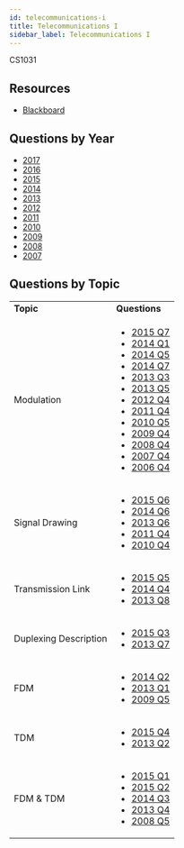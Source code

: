 ```yaml
---
id: telecommunications-i
title: Telecommunications I
sidebar_label: Telecommunications I
---
```


CS1031

## Resources

* [Blackboard](https://mymodule.tcd.ie/)

## Questions by Year

* [2017]()
* [2016]()
* [2015]()
* [2014]()
* [2013]()
* [2012]()
* [2011]()
* [2010]()
* [2009]()
* [2008]()
* [2007]()

## Questions by Topic
<table class="examQuestions" width="700px">
  <tr>
      <td><strong>Topic</strong></td>
      <td><strong>Questions</strong></td>
  </tr>
  <tr>
      <td>Modulation</td>
      <td>
          <ul class="questions">
      <li><a href="https://www.tcd.ie/academicregistry/exams/assets/local/past-papers2015/CS/CS1031-1.PDF#page=4&zoom=0,0,650">2015 Q7</a></li>
      <li><a href="https://www.tcd.ie/academicregistry/exams/assets/local/past-papers2014/CS/CS10311.pdf#page=2">2014 Q1</a></li>
      <li><a href="https://www.tcd.ie/academicregistry/exams/assets/local/past-papers2014/CS/CS10311.pdf#page=4&zoom=0,0,450">2014 Q5</a></li>
      <li><a href="https://www.tcd.ie/academicregistry/exams/assets/local/past-papers2014/CS/CS10311.pdf#page=5">2014 Q7</a></li>
      <li><a href="https://www.tcd.ie/academicregistry/exams/assets/local/past-papers2013/CS/CS10311.pdf#page=2&zoom=0,0,670">2013 Q3</a></li>
      <li><a href="https://www.tcd.ie/academicregistry/exams/assets/local/past-papers2013/CS/CS10311.pdf#page=3">2013 Q5</a></li>
      <li><a href="https://www.tcd.ie/Local/Exam_Papers/2012/XC/XCS10251.pdf#page=6">2012 Q4</a></li>
      <li><a href="https://www.tcd.ie/Local/Exam_Papers/2011/XC/XCS10251.pdf#page=4&zoom=0,0,560">2011 Q4</a></li>
      <li><a href="https://www.tcd.ie/Local/Exam_Papers/2010/XC/XCS10251.pdf#page=5&zoom=0,0,430">2010 Q5</a></li>
      <li><a href="https://www.tcd.ie/Local/Exam_Papers/2009/XC/XCS1BA51.pdf#page=5">2009 Q4</a></li>
      <li><a href="https://www.tcd.ie/Local/Exam_Papers/2008/XC/XCS1BA51.pdf#page=4">2008 Q4</a></li>
      <li><a href="https://www.tcd.ie/Local/Exam_Papers/2007/XC/XCS1BA51.pdf#page=5">2007 Q4</a></li>
      <li><a href="https://www.tcd.ie/Local/Exam_Papers/2006/XC/XCS1BA51.pdf#page=5">2006 Q4</a></li>
          </ul>
      </td>
  </tr>
  <tr>
      <td>Signal Drawing</td>
      <td>
          <ul class="questions">
      <li><a href="https://www.tcd.ie/academicregistry/exams/assets/local/past-papers2015/CS/CS1031-1.PDF#page=4&zoom=0,0,430">2015 Q6</a></li>
      <li><a href="https://www.tcd.ie/academicregistry/exams/assets/local/past-papers2014/CS/CS10311.pdf#page=4&zoom=0,0,670">2014 Q6</a></li>
      <li><a href="https://www.tcd.ie/academicregistry/exams/assets/local/past-papers2013/CS/CS10311.pdf#page=3&zoom=0,0,400">2013 Q6</a></li>
      <li><a href="https://www.tcd.ie/Local/Exam_Papers/2011/XC/XCS10251.pdf#page=4">2011 Q4</a></li>
      <li><a href="https://www.tcd.ie/Local/Exam_Papers/2010/XC/XCS10251.pdf#page=5">2010 Q4</a></li>
          </ul>
      </td>
  </tr>
  <tr>
      <td>Transmission Link</td>
      <td>
          <ul class="questions">
      <li><a href="https://www.tcd.ie/academicregistry/exams/assets/local/past-papers2015/CS/CS1031-1.PDF#page=3&zoom=0,0,430">2015 Q5</a></li>
      <li><a href="https://www.tcd.ie/academicregistry/exams/assets/local/past-papers2014/CS/CS10311.pdf#page=3&zoom=0,0,530">2014 Q4</a></li>
      <li><a href="https://www.tcd.ie/academicregistry/exams/assets/local/past-papers2013/CS/CS10311.pdf#page=3&zoom=0,0,840">2013 Q8</a></li>
          </ul>
      </td>
  </tr>
  <tr>
      <td>Duplexing Description</td>
      <td>
          <ul class="questions">
      <li><a href="https://www.tcd.ie/academicregistry/exams/assets/local/past-papers2015/CS/CS1031-1.PDF#page=2&zoom=0,0,780">2015 Q3</a></li>
      <li><a href="https://www.tcd.ie/academicregistry/exams/assets/local/past-papers2013/CS/CS10311.pdf#page=3&zoom=0,0,690">2013 Q7</a></li>
          </ul>
      </td>
  </tr>
  <tr>
      <td>FDM</td>
      <td>
          <ul class="questions">
      <li><a href="https://www.tcd.ie/academicregistry/exams/assets/local/past-papers2014/CS/CS10311.pdf#page=2&zoom=0,0,680">2014 Q2</a></li>
      <li><a href="https://www.tcd.ie/academicregistry/exams/assets/local/past-papers2013/CS/CS10311.pdf#page=2">2013 Q1</a></li>
      <li><a href="https://www.tcd.ie/Local/Exam_Papers/2009/XC/XCS1BA51.pdf#page=5&zoom=0,0,450">2009 Q5</a></li>
          </ul>
      </td>
  </tr>
  <tr>
      <td>TDM</td>
      <td>
          <ul class="questions">
      <li><a href="https://www.tcd.ie/academicregistry/exams/assets/local/past-papers2015/CS/CS1031-1.PDF#page=2&zoom=0,0,870">2015 Q4</a></li>
      <li><a href="https://www.tcd.ie/academicregistry/exams/assets/local/past-papers2013/CS/CS10311.pdf#page=2&zoom=0,0,360">2013 Q2</a></li>
          </ul>
      </td>
  </tr>
  <tr>
      <td>FDM &amp; TDM</td>
      <td>
          <ul class="questions">
      <li><a href="https://www.tcd.ie/academicregistry/exams/assets/local/past-papers2015/CS/CS1031-1.PDF#page=2">2015 Q1</a></li>
      <li><a href="https://www.tcd.ie/academicregistry/exams/assets/local/past-papers2015/CS/CS1031-1.PDF#page=2&zoom=0,0,560">2015 Q2</a></li>
      <li><a href="https://www.tcd.ie/academicregistry/exams/assets/local/past-papers2014/CS/CS10311.pdf#page=3&zoom=0,0,190">2014 Q3</a></li>
      <li><a href="https://www.tcd.ie/academicregistry/exams/assets/local/past-papers2013/CS/CS10311.pdf#page=2&zoom=0,0,920">2013 Q4</a></li>
      <li><a href="https://www.tcd.ie/Local/Exam_Papers/2008/XC/XCS1BA51.pdf#page=5">2008 Q5</a></li>
          </ul>
      </td>
  </tr>
</table>
